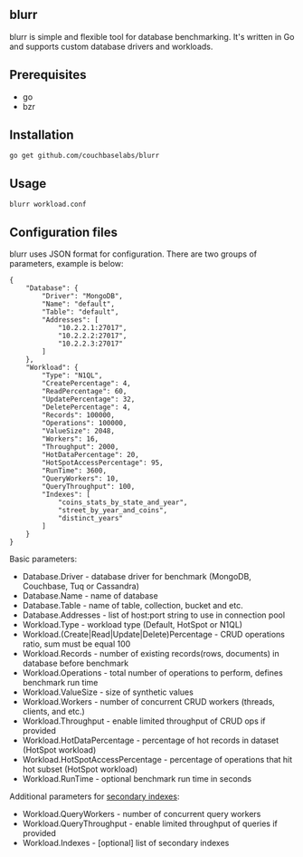 blurr
-----

blurr is simple and flexible tool for database benchmarking. It's written in Go and supports custom database drivers and workloads.

Prerequisites
-------------

* go
* bzr

Installation
------------

    go get github.com/couchbaselabs/blurr

Usage
-----

    blurr workload.conf

Configuration files
-------------------

blurr uses JSON format for configuration. There are two groups of parameters, example is below:

    {
        "Database": {
            "Driver": "MongoDB",
            "Name": "default",
            "Table": "default",
            "Addresses": [
                "10.2.2.1:27017",
                "10.2.2.2:27017",
                "10.2.2.3:27017"
            ]
        },
        "Workload": {
            "Type": "N1QL",
            "CreatePercentage": 4,
            "ReadPercentage": 60,
            "UpdatePercentage": 32,
            "DeletePercentage": 4,
            "Records": 100000,
            "Operations": 100000,
            "ValueSize": 2048,
            "Workers": 16,
            "Throughput": 2000,
            "HotDataPercentage": 20,
            "HotSpotAccessPercentage": 95,
            "RunTime": 3600,
            "QueryWorkers": 10,
            "QueryThroughput": 100,
            "Indexes": [
        		"coins_stats_by_state_and_year",
        		"street_by_year_and_coins",
        		"distinct_years"
        	]
        }
    }

Basic parameters:

* Database.Driver - database driver for benchmark (MongoDB, Couchbase, Tuq or Cassandra)
* Database.Name - name of database
* Database.Table - name of table, collection, bucket and etc.
* Database.Addresses - list of host:port string to use in connection pool
* Workload.Type - workload type (Default, HotSpot or N1QL)
* Workload.(Create|Read|Update|Delete)Percentage - CRUD operations ratio, sum must be equal 100
* Workload.Records - number of existing records(rows, documents) in database before benchmark
* Workload.Operations - total number of operations to perform, defines benchmark run time
* Workload.ValueSize - size of synthetic values
* Workload.Workers - number of concurrent CRUD workers (threads, clients, and etc.)
* Workload.Throughput - enable limited throughput of CRUD ops if provided
* Workload.HotDataPercentage - percentage of hot records in dataset (HotSpot workload)
* Workload.HotSpotAccessPercentage - percentage of operations that hit hot subset (HotSpot workload)
* Workload.RunTime - optional benchmark run time in seconds

Additional parameters for [secondary indexes](https://github.com/couchbaselabs/blurr/wiki/Queries-on-secondary-indexes):

* Workload.QueryWorkers - number of concurrent query workers
* Workload.QueryThroughput - enable limited throughput of queries if provided
* Workload.Indexes - [optional] list of secondary indexes
